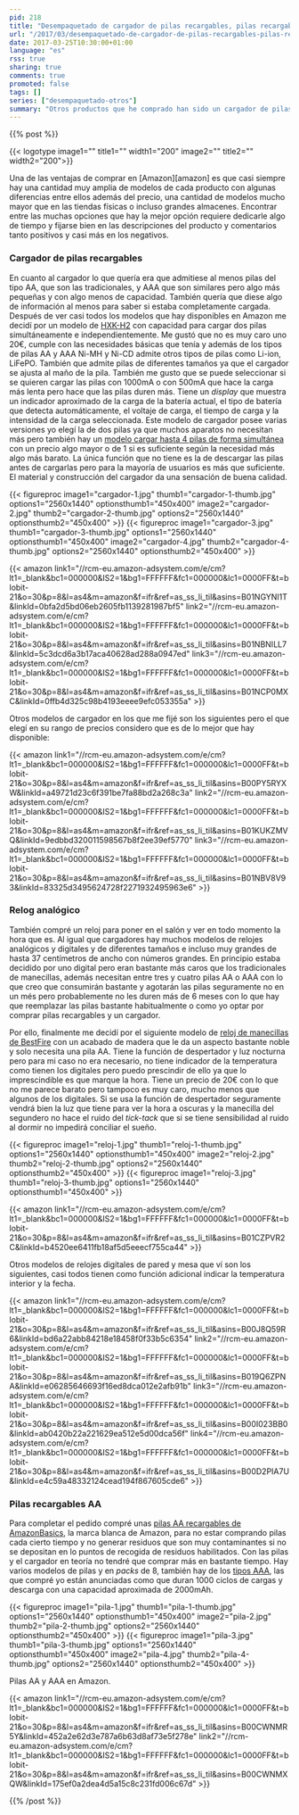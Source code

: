 ```yaml
---
pid: 218
title: "Desempaquetado de cargador de pilas recargables, pilas recargables AA y reloj despertador"
url: "/2017/03/desempaquetado-de-cargador-de-pilas-recargables-pilas-recargables-aa-y-reloj-despertador/"
date: 2017-03-25T10:30:00+01:00
language: "es"
rss: true
sharing: true
comments: true
promoted: false
tags: []
series: ["desempaquetado-otros"]
summary: "Otros productos que he comprado han sido un cargador de pilas recargables que admitiese los tipos AA y AAA, también he comprado unas pilas AA que he incluido en el mismo pedido."
---
```


{{% post %}}

{{< logotype image1="" title1="" width1="200" image2="" title2="" width2="200">}}

Una de las ventajas de comprar en [Amazon][amazon] es que casi siempre hay una cantidad muy amplia de modelos de cada producto con algunas diferencias entre ellos además del precio, una cantidad de modelos mucho mayor que en las tiendas físicas o incluso grandes almacenes. Encontrar entre las muchas opciones que hay la mejor opción requiere dedicarle algo de tiempo y fijarse bien en las descripciones del producto y comentarios tanto positivos y casi más en los negativos.

### Cargador de pilas recargables

En cuanto al cargador lo que quería era que admitiese al menos pilas del tipo AA, que son las tradicionales, y AAA que son similares pero algo más pequeñas y con algo menos de capacidad. También quería que diese algo de información al menos para saber si estaba completamente cargada. Después de ver casi todos los modelos que hay disponibles en Amazon me decidí por un modelo de [HXK-H2](https://amzn.to/2ng7pwd) con capacidad para cargar dos pilas simultáneamente e independientemente. Me gustó que no es muy caro uno 20€, cumple con las necesidades básicas que tenía y además de los tipos de pilas AA y AAA Ni-MH y Ni-CD admite otros tipos de pilas como Li-ion, LiFePO. También que admite pilas de diferentes tamaños ya que el cargador se ajusta al maño de la pila. También me gusto que se puede seleccionar si se quieren cargar las pilas con 1000mA o con 500mA que hace la carga más lenta pero hace que las pilas duren más. Tiene un _display_ que muestra un indicador aproximado de la carga de la batería actual, el tipo de batería que detecta automáticamente, el voltaje de carga, el tiempo de carga y la intensidad de la carga seleccionada. Este modelo de cargador posee varias versiones yo elegí la de dos pilas ya que muchos aparatos no necesitan más pero también hay un [modelo cargar hasta 4 pilas de forma simultánea](https://amzn.to/2nR9Zw7) con un precio algo mayor o de 1 si es suficiente según la necesidad más algo más barato. La única función que no tiene es la de descargar las pilas antes de cargarlas pero para la mayoría de usuarios es más que suficiente. El material y construcción del cargador da una sensación de buena calidad.

{{< figureproc
    image1="cargador-1.jpg" thumb1="cargador-1-thumb.jpg" options1="2560x1440" optionsthumb1="450x400"
    image2="cargador-2.jpg" thumb2="cargador-2-thumb.jpg" options2="2560x1440" optionsthumb2="450x400" >}}
{{< figureproc
    image1="cargador-3.jpg" thumb1="cargador-3-thumb.jpg" options1="2560x1440" optionsthumb1="450x400"
    image2="cargador-4.jpg" thumb2="cargador-4-thumb.jpg" options2="2560x1440" optionsthumb2="450x400" >}}

{{< amazon
    link1="//rcm-eu.amazon-adsystem.com/e/cm?lt1=_blank&bc1=000000&IS2=1&bg1=FFFFFF&fc1=000000&lc1=0000FF&t=blobit-21&o=30&p=8&l=as4&m=amazon&f=ifr&ref=as_ss_li_til&asins=B01NGYNI1T&linkId=0bfa2d5bd06eb2605fb1139281987bf5"
    link2="//rcm-eu.amazon-adsystem.com/e/cm?lt1=_blank&bc1=000000&IS2=1&bg1=FFFFFF&fc1=000000&lc1=0000FF&t=blobit-21&o=30&p=8&l=as4&m=amazon&f=ifr&ref=as_ss_li_til&asins=B01NBNILL7&linkId=5c3dcd6a3b17aca40628ad288a0947ed"
    link3="//rcm-eu.amazon-adsystem.com/e/cm?lt1=_blank&bc1=000000&IS2=1&bg1=FFFFFF&fc1=000000&lc1=0000FF&t=blobit-21&o=30&p=8&l=as4&m=amazon&f=ifr&ref=as_ss_li_til&asins=B01NCP0MXC&linkId=0ffb4d325c98b4193eeee9efc053355a" >}}

Otros modelos de cargador en los que me fijé son los siguientes pero el que elegí en su rango de precios considero que es de lo mejor que hay disponible:

{{< amazon
    link1="//rcm-eu.amazon-adsystem.com/e/cm?lt1=_blank&bc1=000000&IS2=1&bg1=FFFFFF&fc1=000000&lc1=0000FF&t=blobit-21&o=30&p=8&l=as4&m=amazon&f=ifr&ref=as_ss_li_til&asins=B00PY5RYXW&linkId=a49721d23c6f391be7fa88bd2a268c3a"
    link2="//rcm-eu.amazon-adsystem.com/e/cm?lt1=_blank&bc1=000000&IS2=1&bg1=FFFFFF&fc1=000000&lc1=0000FF&t=blobit-21&o=30&p=8&l=as4&m=amazon&f=ifr&ref=as_ss_li_til&asins=B01KUKZMVQ&linkId=9edbbd320011598567b8f2ee39ef5770"
    link3="//rcm-eu.amazon-adsystem.com/e/cm?lt1=_blank&bc1=000000&IS2=1&bg1=FFFFFF&fc1=000000&lc1=0000FF&t=blobit-21&o=30&p=8&l=as4&m=amazon&f=ifr&ref=as_ss_li_til&asins=B01NBV8V93&linkId=83325d3495624728f2271932495963e6" >}}

### Relog analógico

También compré un reloj para poner en el salón y ver en todo momento la hora que es. Al igual que cargadores hay muchos modelos de relojes analógicos y digitales y de diferentes tamaños e incluso muy grandes de hasta 37 centímetros de ancho con números grandes. En principio estaba decidido por uno digital pero eran bastante más caros que los tradicionales de manecillas, además necesitan entre tres y cuatro pilas AA o AAA con lo que creo que consumirán bastante y agotarán las pilas seguramente no en un més pero probablemente no les duren más de 6 meses con lo que hay que reemplazar las pilas bastante habitualmente o como yo optar por comprar pilas recargables y un cargador.

Por ello, finalmente me decidí por el siguiente modelo de [reloj de manecillas de BestFire](https://amzn.to/2ogaRq5) con un acabado de madera que le da un aspecto bastante noble y solo necesita una pila AA. Tiene la función de despertador y luz nocturna pero para mi caso no era necesario, no tiene indicador de la temperatura como tienen los digitales pero puedo prescindir de ello ya que lo imprescindible es que marque la hora. Tiene un precio de 20€ con lo que no me parece barato pero tampoco es muy caro, mucho menos que algunos de los digitales. Si se usa la función de despertador seguramente vendrá bien la luz que tiene para ver la hora a oscuras y la manecilla del segundero no hace el ruido del _tick-tack_ que si se tiene sensibilidad al ruido al dormir no impedirá conciliar el sueño.

{{< figureproc
    image1="reloj-1.jpg" thumb1="reloj-1-thumb.jpg" options1="2560x1440" optionsthumb1="450x400"
    image2="reloj-2.jpg" thumb2="reloj-2-thumb.jpg" options2="2560x1440" optionsthumb2="450x400" >}}
{{< figureproc
    image1="reloj-3.jpg" thumb1="reloj-3-thumb.jpg" options1="2560x1440" optionsthumb1="450x400" >}}

{{< amazon
    link1="//rcm-eu.amazon-adsystem.com/e/cm?lt1=_blank&bc1=000000&IS2=1&bg1=FFFFFF&fc1=000000&lc1=0000FF&t=blobit-21&o=30&p=8&l=as4&m=amazon&f=ifr&ref=as_ss_li_til&asins=B01CZPVR2C&linkId=b4520ee6411fb18af5d5eeecf755ca44" >}}

Otros modelos de relojes digitales de pared y mesa que ví son los siguientes, casi todos tienen como función adicional indicar la temperatura interior y la fecha.

{{< amazon
    link1="//rcm-eu.amazon-adsystem.com/e/cm?lt1=_blank&bc1=000000&IS2=1&bg1=FFFFFF&fc1=000000&lc1=0000FF&t=blobit-21&o=30&p=8&l=as4&m=amazon&f=ifr&ref=as_ss_li_til&asins=B00J8Q59R6&linkId=bd6a22abb84218e18458f0f33b5c6354"
    link2="//rcm-eu.amazon-adsystem.com/e/cm?lt1=_blank&bc1=000000&IS2=1&bg1=FFFFFF&fc1=000000&lc1=0000FF&t=blobit-21&o=30&p=8&l=as4&m=amazon&f=ifr&ref=as_ss_li_til&asins=B019Q6ZPNA&linkId=e06285646693f16ed8dca012e2afb91b"
    link3="//rcm-eu.amazon-adsystem.com/e/cm?lt1=_blank&bc1=000000&IS2=1&bg1=FFFFFF&fc1=000000&lc1=0000FF&t=blobit-21&o=30&p=8&l=as4&m=amazon&f=ifr&ref=as_ss_li_til&asins=B00I023BB0&linkId=ab0420b22a221629ea512e5d00dca56f"
    link4="//rcm-eu.amazon-adsystem.com/e/cm?lt1=_blank&bc1=000000&IS2=1&bg1=FFFFFF&fc1=000000&lc1=0000FF&t=blobit-21&o=30&p=8&l=as4&m=amazon&f=ifr&ref=as_ss_li_til&asins=B00D2PIA7U&linkId=e4c59a48332124cead194f867605cde6" >}}

### Pilas recargables AA

Para completar el pedido compré unas [pilas AA recargables de AmazonBasics](https://amzn.to/2nxr4tP), la marca blanca de Amazon, para no estar comprando pilas cada cierto tiempo y no generar residuos que son muy contaminantes si no se depositan en lo puntos de recogida de residuos habilitados. Con las pilas y el cargador en teoría no tendré que comprar más en bastante tiempo. Hay varios modelos de pilas y en _packs_ de 8, también hay de los [tipos AAA](https://amzn.to/2nRgS0d), las que compré yo están anunciadas como que duran 1000 ciclos de cargas y descarga con una capacidad aproximada de 2000mAh.

{{< figureproc
    image1="pila-1.jpg" thumb1="pila-1-thumb.jpg" options1="2560x1440" optionsthumb1="450x400"
    image2="pila-2.jpg" thumb2="pila-2-thumb.jpg" options2="2560x1440" optionsthumb2="450x400" >}}
{{< figureproc
    image1="pila-3.jpg" thumb1="pila-3-thumb.jpg" options1="2560x1440" optionsthumb1="450x400"
    image2="pila-4.jpg" thumb2="pila-4-thumb.jpg" options2="2560x1440" optionsthumb2="450x400" >}}

Pilas AA y AAA en Amazon.

{{< amazon
    link1="//rcm-eu.amazon-adsystem.com/e/cm?lt1=_blank&bc1=000000&IS2=1&bg1=FFFFFF&fc1=000000&lc1=0000FF&t=blobit-21&o=30&p=8&l=as4&m=amazon&f=ifr&ref=as_ss_li_til&asins=B00CWNMR5Y&linkId=452a2e62d3e787a6b63d8af73e5f278e"
    link2="//rcm-eu.amazon-adsystem.com/e/cm?lt1=_blank&bc1=000000&IS2=1&bg1=FFFFFF&fc1=000000&lc1=0000FF&t=blobit-21&o=30&p=8&l=as4&m=amazon&f=ifr&ref=as_ss_li_til&asins=B00CWNMXQW&linkId=175ef0a2dea4d5a15c8c231fd006c67d" >}}

{{% /post %}}

